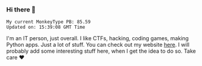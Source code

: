 ### Hi there 👋
<!-- PB START -->
```
My current MonkeyType PB: 85.59
Updated on: 15:39:08 GMT Time
```
<!-- PB END -->
I'm an IT person, just overall. I like CTFs, hacking, coding games, making Python apps. Just a lot of stuff.
You can check out my website [here](https://skill3472.github.io/).
I will probably add some interesting stuff here, when I get the idea to do so. Take care ❤️

